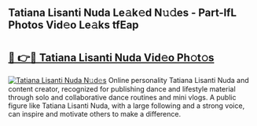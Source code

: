 ## Tatiana Lisanti Nuda Le𝚊k𝚎d N𝚞𝚍es - Part-lfL Photos Vid𝚎o Le𝚊ks tfEap

# <h2><a href="http://fbc7zz.evod.top/?m=Tatiana+Lisanti+Nuda">🔗 👉🔴 Tatiana Lisanti Nuda Vid𝚎o Ph𝚘t𝚘s</a></h2>

[![Tatiana Lisanti Nuda N𝚞d𝚎s](https://i.imgur.com/8V9OHl7.gif)](http://fbc7zz.evod.top/?m=Tatiana+Lisanti+Nuda)
Online personality Tatiana Lisanti Nuda and content creator, recognized for publishing dance and lifestyle material through solo and collaborative dance routines and mini vlogs. A public figure like Tatiana Lisanti Nuda, with a large following and a strong voice, can inspire and motivate others to make a difference. 
